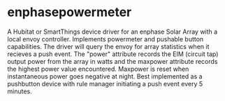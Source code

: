 # enphasepowermeter
A Hubitat or SmartThings device driver for an enphase Solar Array with a local envoy controller.  Implements powermeter and pushable button capabilities. The driver will query the envoy for array statistics when it recieves a push event.  The "power" attribute
records the EIM (circuit tap) output power from the array in watts and the maxpower attribute records the highest power value encountered.  Maxpower is reset when instantaneous power goes negative at night.  Best implemented as a pushbutton device with rule manager initiating
a push event every 5 minutes.
